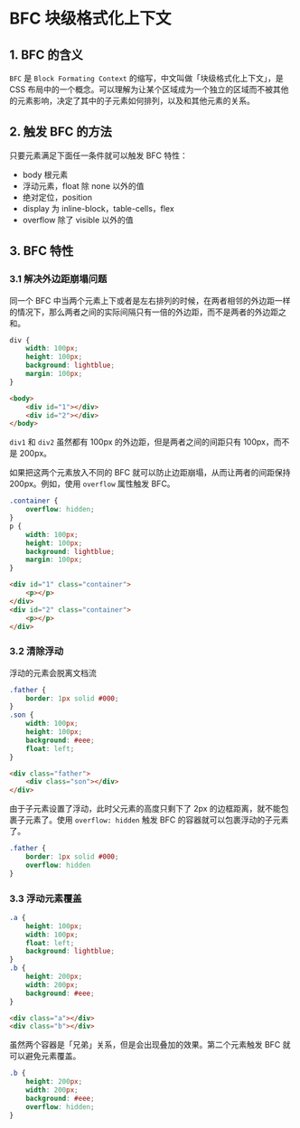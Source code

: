 # BFC 块级格式化上下文

## 1. BFC 的含义
`BFC` 是 `Block Formating Context` 的缩写，中文叫做「块级格式化上下文」，是 CSS 布局中的一个概念。可以理解为让某个区域成为一个独立的区域而不被其他的元素影响，决定了其中的子元素如何排列，以及和其他元素的关系。



## 2. 触发 BFC 的方法

只要元素满足下面任一条件就可以触发 BFC 特性：

- body 根元素
- 浮动元素，float 除 none 以外的值
- 绝对定位，position
- display 为 inline-block，table-cells，flex
- overflow 除了 visible 以外的值 



## 3. BFC 特性

### 3.1 解决外边距崩塌问题
同一个 BFC 中当两个元素上下或者是左右排列的时候，在两者相邻的外边距一样的情况下，那么两者之间的实际间隔只有一倍的外边距，而不是两者的外边距之和。

```css
div {
    width: 100px;
    height: 100px;
    background: lightblue;
    margin: 100px;
}
```

```html
<body>
    <div id="1"></div>
    <div id="2"></div>
</body>
```
`div1` 和 `div2` 虽然都有 100px 的外边距，但是两者之间的间距只有 100px，而不是 200px。

如果把这两个元素放入不同的 BFC 就可以防止边距崩塌，从而让两者的间距保持 200px。例如，使用 `overflow` 属性触发 BFC。

```css
.container {
	overflow: hidden;
}
p {
    width: 100px;
    height: 100px;
    background: lightblue;
    margin: 100px;
}
```

```html
<div id="1" class="container">
    <p></p>
</div>
<div id="2" class="container">
    <p></p>
</div>
```

### 3.2 清除浮动
浮动的元素会脱离文档流

```css
.father {
    border: 1px solid #000;
}
.son {
    width: 100px;
    height: 100px;
    background: #eee;
    float: left;
}
```

```html
<div class="father">
    <div class="son"></div>
</div>
```

由于子元素设置了浮动，此时父元素的高度只剩下了 2px 的边框距离，就不能包裹子元素了。使用 `overflow: hidden` 触发 BFC 的容器就可以包裹浮动的子元素了。

```css
.father {
    border: 1px solid #000;
    overflow: hidden
}
```

### 3.3 浮动元素覆盖

```css
.a {
    height: 100px;
    width: 100px;
    float: left;
    background: lightblue;
}
.b {
    height: 200px;
    width: 200px;
    background: #eee;
}
```

```html
<div class="a"></div>
<div class="b"></div>
```

虽然两个容器是「兄弟」关系，但是会出现叠加的效果。第二个元素触发 BFC 就可以避免元素覆盖。

```css
.b {
    height: 200px;
    width: 200px;
    background: #eee;
    overflow: hidden;
}
```



